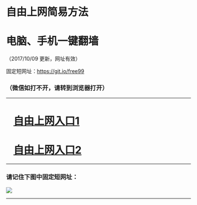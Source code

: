 ﻿# 自由上网简易方法

# 电脑、手机一键翻墙

（2017/10/09 更新，网址有效）

固定短网址：https://git.io/free99

### （微信如打不开，请转到浏览器打开）


***





# &nbsp;&nbsp; <a href="http://ft2472122906.fwq-tz-1001.info/fwqtz01.html?t=10090015237 " target="_blank">自由上网入口1</a>
# &nbsp;&nbsp; <a href="http://ft1506513753.fwq-tz-1002.info/fwqtz02.html?t=10090018521 " target="_blank">自由上网入口2</a>
***

### 请记住下图中固定短网址：

<img src="https://s3-us-west-2.amazonaws.com/fwq-1001/yjfq-20170905okok.png" /> 


***

